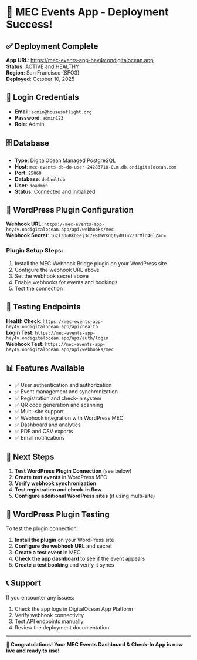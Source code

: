 # 🎉 MEC Events App - Deployment Success!

## ✅ Deployment Complete

**App URL**: https://mec-events-app-hey4v.ondigitalocean.app  
**Status**: ACTIVE and HEALTHY  
**Region**: San Francisco (SFO3)  
**Deployed**: October 10, 2025  

## 🔑 Login Credentials

- **Email**: `admin@housesoflight.org`
- **Password**: `admin123`
- **Role**: Admin

## 🗄️ Database

- **Type**: DigitalOcean Managed PostgreSQL
- **Host**: `mec-events-db-do-user-24283710-0.m.db.ondigitalocean.com`
- **Port**: `25060`
- **Database**: `defaultdb`
- **User**: `doadmin`
- **Status**: Connected and initialized

## 🔗 WordPress Plugin Configuration

**Webhook URL**: `https://mec-events-app-hey4v.ondigitalocean.app/api/webhooks/mec`  
**Webhook Secret**: `juzl3DuBkbGej3c7+BTWVKdQIydUJuVZJrMld4GlZac=`

### Plugin Setup Steps:
1. Install the MEC Webhook Bridge plugin on your WordPress site
2. Configure the webhook URL above
3. Set the webhook secret above
4. Enable webhooks for events and bookings
5. Test the connection

## 🧪 Testing Endpoints

**Health Check**: `https://mec-events-app-hey4v.ondigitalocean.app/api/health`  
**Login Test**: `https://mec-events-app-hey4v.ondigitalocean.app/api/auth/login`  
**Webhook Test**: `https://mec-events-app-hey4v.ondigitalocean.app/api/webhooks/mec`

## 📊 Features Available

- ✅ User authentication and authorization
- ✅ Event management and synchronization
- ✅ Registration and check-in system
- ✅ QR code generation and scanning
- ✅ Multi-site support
- ✅ Webhook integration with WordPress MEC
- ✅ Dashboard and analytics
- ✅ PDF and CSV exports
- ✅ Email notifications

## 🚀 Next Steps

1. **Test WordPress Plugin Connection** (see below)
2. **Create test events** in WordPress MEC
3. **Verify webhook synchronization**
4. **Test registration and check-in flow**
5. **Configure additional WordPress sites** (if using multi-site)

## 🔧 WordPress Plugin Testing

To test the plugin connection:

1. **Install the plugin** on your WordPress site
2. **Configure the webhook URL** and secret
3. **Create a test event** in MEC
4. **Check the app dashboard** to see if the event appears
5. **Create a test booking** and verify it syncs

## 📞 Support

If you encounter any issues:
1. Check the app logs in DigitalOcean App Platform
2. Verify webhook connectivity
3. Test API endpoints manually
4. Review the deployment documentation

---

**🎊 Congratulations! Your MEC Events Dashboard & Check-In App is now live and ready to use!**
